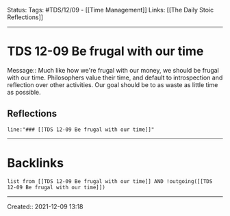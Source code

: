 
Status:
Tags: #TDS/12/09 - [[Time Management]]
Links: [[The Daily Stoic Reflections]]
___
# TDS 12-09 Be frugal with our time
Message:: Much like how we're frugal with our money, we should be frugal with our time. Philosophers value their time, and default to introspection and reflection over other activities. Our goal should be to as waste as little time as possible.

## Reflections
 ```query
line:"### [[TDS 12-09 Be frugal with our time]]"
```
___
# Backlinks
```dataview
list from [[TDS 12-09 Be frugal with our time]] AND !outgoing([[TDS 12-09 Be frugal with our time]])
```
___

Created:: 2021-12-09 13:18

